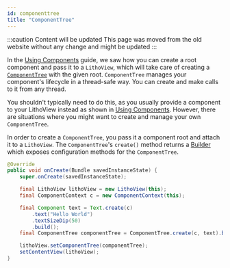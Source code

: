 ```yaml
---
id: componenttree
title: "ComponentTree"
---
```


:::caution Content will be updated
This page was moved from the old website without any change and might be updated
:::

In the [Using Components](/docs/using-components) guide, we saw how you can create a root component and pass it to a `LithoView`, which will take care of creating a [`ComponentTree`](pathname:///javadoc/com/facebook/litho/ComponentTree.html) with the given root. `ComponentTree` manages your component's lifecycle in a thread-safe way. You can create and make calls to it from any thread.

You shouldn't typically need to do this, as you usually provide a component to your LithoView instead as shown in [Using Components](/docs/using-components). However, there are situations where you might want to create and manage your own `ComponentTree`.

In order to create a `ComponentTree`, you pass it a component root and attach it to a `LithoView`. The `ComponentTree`'s `create()` method returns a [Builder](pathname:///javadoc/com/facebook/litho/ComponentTree.Builder.html) which exposes configuration methods for the `ComponentTree`.

```java
@Override
public void onCreate(Bundle savedInstanceState) {
    super.onCreate(savedInstanceState);

    final LithoView lithoView = new LithoView(this);
    final ComponentContext c = new ComponentContext(this);

    final Component text = Text.create(c)
        .text("Hello World")
        .textSizeDip(50)
        .build();
    final ComponentTree componentTree = ComponentTree.create(c, text).build();

    lithoView.setComponentTree(componentTree);
    setContentView(lithoView);
}
```
